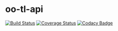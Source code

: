 # oo-tl-api
[![Build Status](https://travis-ci.org/dimasinger/oo-tl-api.svg?branch=master)](https://travis-ci.org/dimasinger/oo-tl-api) [![Coverage Status](https://coveralls.io/repos/github/dimasinger/oo-tl-api/badge.svg?branch=master)](https://coveralls.io/github/dimasinger/oo-tl-api?branch=master) [![Codacy Badge](https://api.codacy.com/project/badge/Grade/1a240b8b4e33488881a535ed7e7c7d5e)](https://app.codacy.com/app/dimasinger/oo-tl-api?utm_source=github.com&utm_medium=referral&utm_content=dimasinger/oo-tl-api&utm_campaign=Badge_Grade_Dashboard)

